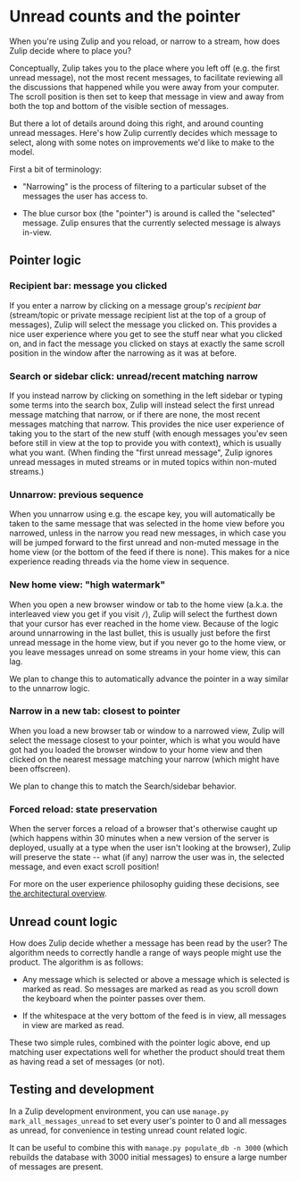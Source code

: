 # Unread counts and the pointer

When you're using Zulip and you reload, or narrow to a stream, how
does Zulip decide where to place you?

Conceptually, Zulip takes you to the place where you left off
(e.g. the first unread message), not the most recent messages, to
facilitate reviewing all the discussions that happened while you were
away from your computer. The scroll position is then set to keep that
message in view and away from both the top and bottom of the visible
section of messages.

But there a lot of details around doing this right, and around
counting unread messages. Here's how Zulip currently decides which
message to select, along with some notes on improvements we'd like to
make to the model.

First a bit of terminology:

* "Narrowing" is the process of filtering to a particular subset of
  the messages the user has access to.

* The blue cursor box (the "pointer") is around is called the
  "selected" message.  Zulip ensures that the currently selected
  message is always in-view.

## Pointer logic

### Recipient bar: message you clicked

If you enter a narrow by clicking on a message group's *recipient bar*
(stream/topic or private message recipient list at the top of a group
of messages), Zulip will select the message you clicked on. This
provides a nice user experience where you get to see the stuff near
what you clicked on, and in fact the message you clicked on stays at
exactly the same scroll position in the window after the narrowing as
it was at before.

### Search or sidebar click: unread/recent matching narrow

If you instead narrow by clicking on something in the left sidebar or
typing some terms into the search box, Zulip will instead select
the first unread message matching that narrow, or if there are none,
the most recent messages matching that narrow. This provides the nice
user experience of taking you to the start of the new stuff (with
enough messages you'ev seen before still in view at the top to provide
you with context), which is usually what you want. (When finding the
"first unread message", Zulip ignores unread messages in muted streams
or in muted topics within non-muted streams.)

### Unnarrow: previous sequence

When you unnarrow using e.g. the escape key, you will automatically be
taken to the same message that was selected in the home view before
you narrowed, unless in the narrow you read new messages, in which
case you will be jumped forward to the first unread and non-muted
message in the home view (or the bottom of the feed if there is
none). This makes for a nice experience reading threads via the home
view in sequence.

### New home view: "high watermark"

When you open a new browser window or tab to the home view (a.k.a. the
interleaved view you get if you visit `/`), Zulip will select the
furthest down that your cursor has ever reached in the home
view. Because of the logic around unnarrowing in the last bullet, this
is usually just before the first unread message in the home view, but
if you never go to the home view, or you leave messages unread on some
streams in your home view, this can lag.

We plan to change this to automatically advance the pointer in a way
similar to the unnarrow logic.

### Narrow in a new tab: closest to pointer

When you load a new browser tab or window to a narrowed view, Zulip
will select the message closest to your pointer, which is what you
would have got had you loaded the browser window to your home view and
then clicked on the nearest message matching your narrow (which might
have been offscreen).

We plan to change this to match the Search/sidebar behavior.

### Forced reload: state preservation

When the server forces a reload of a browser that's otherwise caught
up (which happens within 30 minutes when a new version of the server
is deployed, usually at a type when the user isn't looking at the
browser), Zulip will preserve the state -- what (if any) narrow the
user was in, the selected message, and even exact scroll position!

For more on the user experience philosophy guiding these decisions,
see [the architectural overview](../overview/architecture-overview.html).

## Unread count logic

How does Zulip decide whether a message has been read by the user?
The algorithm needs to correctly handle a range of ways people might
use the product.  The algorithm is as follows:

* Any message which is selected or above a message which is selected
  is marked as read.  So messages are marked as read as you scroll
  down the keyboard when the pointer passes over them.

* If the whitespace at the very bottom of the feed is in view, all
  messages in view are marked as read.

These two simple rules, combined with the pointer logic above, end up
matching user expectations well for whether the product should treat
them as having read a set of messages (or not).

## Testing and development

In a Zulip development environment, you can use `manage.py
mark_all_messages_unread` to set every user's pointer to 0 and all
messages as unread, for convenience in testing unread count related
logic.

It can be useful to combine this with `manage.py populate_db -n 3000`
(which rebuilds the database with 3000 initial messages) to ensure a
large number of messages are present.
